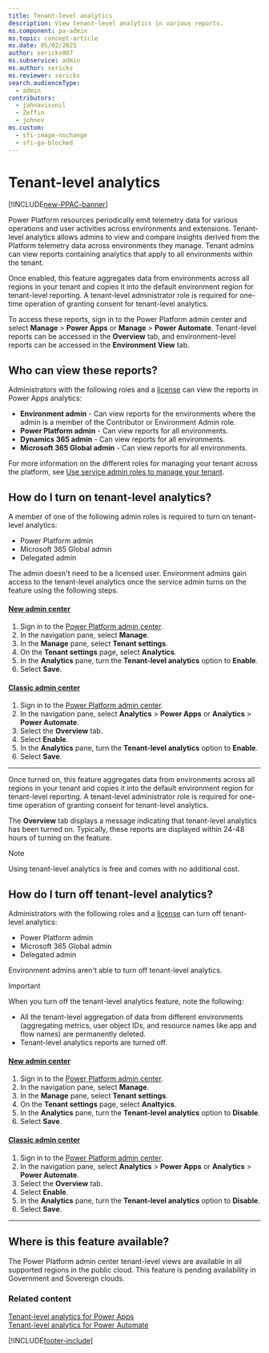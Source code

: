 ```yaml
---
title: Tenant-level analytics
description: View tenant-level analytics in various reports.
ms.component: pa-admin
ms.topic: concept-article
ms.date: 05/02/2025
author: sericks007
ms.subservice: admin
ms.author: sericks
ms.reviewer: sericks
search.audienceType: 
  - admin
contributors:
  - jahnavisunil 
  - Zeffin
  - johnev
ms.custom:
  - sfi-image-nochange
  - sfi-ga-blocked
---
```


# Tenant-level analytics

[!INCLUDE[new-PPAC-banner](~/includes/new-PPAC-banner.md)]

Power Platform resources periodically emit telemetry data for various operations and user activities across environments and extensions. Tenant-level analytics allows admins to view and compare insights derived from the Platform telemetry data across environments they manage. Tenant admins can view reports containing analytics that apply to all environments within the tenant. 

Once enabled, this feature aggregates data from environments across all regions in your tenant and copies it into the default environment region for tenant-level reporting. A tenant-level administrator role is required for one-time operation of granting consent for tenant-level analytics. 

To access these reports, sign in to the Power Platform admin center and select **Manage** > **Power Apps** or **Manage** > **Power Automate**. Tenant-level reports can be accessed in the **Overview** tab, and environment-level reports can be accessed in the **Environment View** tab. 

## Who can view these reports?

Administrators with the following roles and a [license](pricing-billing-skus.md) can view the reports in Power Apps analytics:

- **Environment admin** - Can view reports for the environments where the admin is a member of the Contributor or Environment Admin role.
- **Power Platform admin** - Can view reports for all environments.
- **Dynamics 365 admin** - Can view reports for all environments. 
- **Microsoft 365 Global admin** - Can view reports for all environments.

For more information on the different roles for managing your tenant across the platform, see [Use service admin roles to manage your tenant](use-service-admin-role-manage-tenant.md).

## How do I turn on tenant-level analytics?

A member of one of the following admin roles is required to turn on tenant-level analytics:

- Power Platform admin
- Microsoft 365 Global admin
- Delegated admin 

The admin doesn't need to be a licensed user. Environment admins gain access to the tenant-level analytics once the service admin turns on the feature using the following steps.

#### [New admin center](#tab/new)
1. Sign in to the [Power Platform admin center](https://admin.powerplatform.microsoft.com/).
1. In the navigation pane, select **Manage**.
1. In the **Manage** pane, select **Tenant settings**.
1. On the **Tenant settings** page, select **Analytics**.
1. In the **Analytics** pane, turn the **Tenant-level analytics** option to **Enable**.
1. Select **Save**.

#### [Classic admin center](#tab/classic)
1. Sign in to the [Power Platform admin center](https://admin.powerplatform.microsoft.com/).
1. In the navigation pane, select **Analytics** > **Power Apps** or **Analytics** > **Power Automate**.
1. Select the **Overview** tab.
1. Select **Enable**.
1. In the **Analytics** pane, turn the **Tenant-level analytics** option to **Enable**.
1. Select **Save**.
---

Once turned on, this feature aggregates data from environments across all regions in your tenant and copies it into the default environment region for tenant-level reporting. A tenant-level administrator role is required for one-time operation of granting consent for tenant-level analytics. 

The **Overview** tab displays a message indicating that tenant-level analytics has been turned on. Typically, these reports are displayed within 24-48 hours of turning on the feature. 

> [!Note]
> Using tenant-level analytics is free and comes with no additional cost.

## How do I turn off tenant-level analytics?

Administrators with the following roles and a [license](pricing-billing-skus.md) can turn off tenant-level analytics:

- Power Platform admin
- Microsoft 365 Global admin
- Delegated admin 

Environment admins aren't able to turn off tenant-level analytics.

> [!IMPORTANT]
> When you turn off the tenant-level analytics feature, note the following:
> - All the tenant-level aggregation of data from different environments (aggregating metrics, user object IDs, and resource names like app and flow names) are permanently deleted. 
> - Tenant-level analytics reports are turned off. 

#### [New admin center](#tab/new)
1. Sign in to the [Power Platform admin center](https://admin.powerplatform.microsoft.com/).
1. In the navigation pane, select **Manage**.
1. In the **Manage** pane, select **Tenant settings**.
1. On the **Tenant settings** page, select **Analtyics**.
1. In the **Analytics** pane, turn the **Tenant-level analytics** option to **Disable**.
1. Select **Save**.

#### [Classic admin center](#tab/classic)
1. Sign in to the [Power Platform admin center](https://admin.powerplatform.microsoft.com/).
1. In the navigation pane, select **Analytics** > **Power Apps** or **Analytics** > **Power Automate**.
1. Select the **Overview** tab.
1. Select **Enable**.
1. In the **Analytics** pane, turn the **Tenant-level analytics** option to **Disable**.
1. Select **Save**.
---
## Where is this feature available?

The Power Platform admin center tenant-level views are available in all supported regions in the public cloud. This feature is pending availability in Government and Sovereign clouds.

### Related content
[Tenant-level analytics for Power Apps](powerapps-analytics-reports.md) <br />
[Tenant-level analytics for Power Automate](power-automate-analytics-reports.md) <br />

[!INCLUDE[footer-include](../includes/footer-banner.md)]
